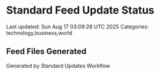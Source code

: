 # Standard Feed Update Status
Last updated: Sun Aug 17 03:09:28 UTC 2025
Categories: technology,business,world

## Feed Files Generated

Generated by Standard Updates Workflow
